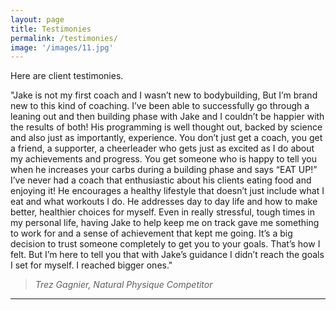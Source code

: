 ```yaml
---
layout: page
title: Testimonies
permalink: /testimonies/
image: '/images/11.jpg'
---
```


Here are client testimonies.


"Jake is not my first coach and I wasn’t  new to bodybuilding, But I’m brand new to this kind of coaching. 
I’ve been able to successfully go through a leaning out and then building phase with Jake and I couldn’t be happier with the results of both! His programming is well thought out,  backed by science and also just as importantly, experience. 
You don’t just get a coach, you get a friend, a supporter, a cheerleader who gets just as excited as I do about my achievements and progress. You get someone who is happy to tell you when he increases your carbs during a building phase and says “EAT UP!” I’ve never had a coach that enthusiastic about his clients eating food and enjoying it! 
He encourages a healthy lifestyle that doesn’t just include what I eat and what workouts I do. He addresses day to day life and how to make better, healthier choices for myself. Even in really stressful, tough times in my personal life, having Jake to help keep me on track gave me something to work for and a sense of achievement that kept me going. 
It’s a big decision to trust someone completely to get you to your goals. That’s how I felt. But I’m here to tell you that with Jake’s guidance I didn’t reach the goals I set for myself. I reached bigger ones."
>
> <cite>Trez Gagnier, Natural Physique Competitor </cite>

***



